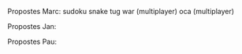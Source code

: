 Propostes Marc:
sudoku
snake
tug war (multiplayer)
oca (multiplayer)

Propostes Jan:

Propostes Pau:

